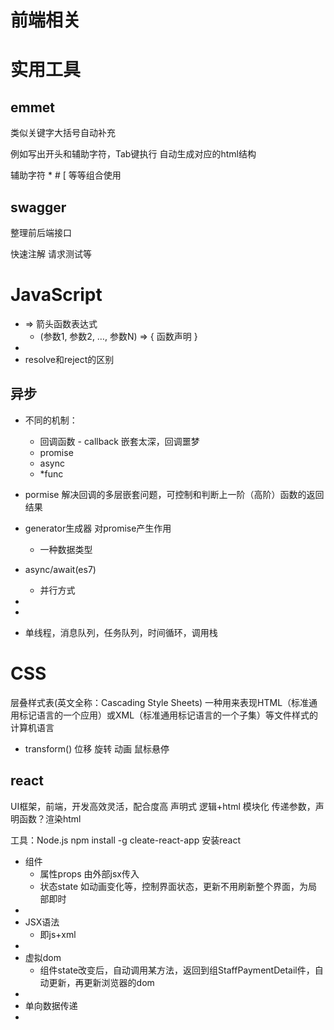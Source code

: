 # 前端相关

# 实用工具
## emmet

类似关键字大括号自动补充

例如写出开头和辅助字符，Tab键执行 自动生成对应的html结构

辅助字符 * # [ 等等组合使用


## swagger
整理前后端接口

快速注解
请求测试等


# JavaScript

- => 箭头函数表达式
  - (参数1, 参数2, …, 参数N) => { 函数声明 }
-
- resolve和reject的区别

## 异步
- 不同的机制：
  - 回调函数 - callback 嵌套太深，回调噩梦
  - promise
  - async
  - *func
- pormise 解决回调的多层嵌套问题，可控制和判断上一阶（高阶）函数的返回结果
- generator生成器 对promise产生作用
  - 一种数据类型

- async/await(es7)
  - 并行方式
-
-
- 单线程，消息队列，任务队列，时间循环，调用栈

# CSS
层叠样式表(英文全称：Cascading Style Sheets)
一种用来表现HTML（标准通用标记语言的一个应用）或XML（标准通用标记语言的一个子集）等文件样式的计算机语言
- transform() 位移 旋转 动画 鼠标悬停


## react
UI框架，前端，开发高效灵活，配合度高
声明式 逻辑+html 模块化
传递参数，声明函数？渲染html

工具：Node.js
npm install -g cleate-react-app 安装react

- 组件
  - 属性props 由外部jsx传入
  - 状态state 如动画变化等，控制界面状态，更新不用刷新整个界面，为局部即时
-
- JSX语法
  - 即js+xml
-
- 虚拟dom
  - 组件state改变后，自动调用某方法，返回到组StaffPaymentDetail件，自动更新，再更新浏览器的dom
-
- 单向数据传递
-
